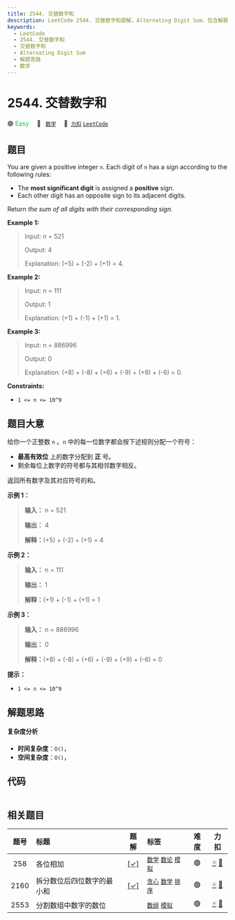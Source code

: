 ```yaml
---
title: 2544. 交替数字和
description: LeetCode 2544. 交替数字和题解，Alternating Digit Sum，包含解题思路、复杂度分析以及完整的 JavaScript 代码实现。
keywords:
  - LeetCode
  - 2544. 交替数字和
  - 交替数字和
  - Alternating Digit Sum
  - 解题思路
  - 数学
---
```


# 2544. 交替数字和

🟢 <font color=#15bd66>Easy</font>&emsp; 🔖&ensp; [`数学`](/tag/math.md)&emsp; 🔗&ensp;[`力扣`](https://leetcode.cn/problems/alternating-digit-sum) [`LeetCode`](https://leetcode.com/problems/alternating-digit-sum)

## 题目

You are given a positive integer `n`. Each digit of `n` has a sign according
to the following rules:

  * The **most significant digit** is assigned a **positive** sign.
  * Each other digit has an opposite sign to its adjacent digits.

Return _the sum of all digits with their corresponding sign_.



**Example 1:**

> Input: n = 521
> 
> Output: 4
> 
> Explanation: (+5) + (-2) + (+1) = 4.

**Example 2:**

> Input: n = 111
> 
> Output: 1
> 
> Explanation: (+1) + (-1) + (+1) = 1.

**Example 3:**

> Input: n = 886996
> 
> Output: 0
> 
> Explanation: (+8) + (-8) + (+6) + (-9) + (+9) + (-6) = 0.

**Constraints:**

  * `1 <= n <= 10^9`




## 题目大意

给你一个正整数 `n` 。`n` 中的每一位数字都会按下述规则分配一个符号：

  * **最高有效位** 上的数字分配到 **正** 号。
  * 剩余每位上数字的符号都与其相邻数字相反。

返回所有数字及其对应符号的和。



**示例 1：**

> 
> 
> 
> 
> 
> **输入：** n = 521
> 
> **输出：** 4
> 
> **解释：**(+5) + (-2) + (+1) = 4

**示例 2：**

> 
> 
> 
> 
> 
> **输入：** n = 111
> 
> **输出：** 1
> 
> **解释：**(+1) + (-1) + (+1) = 1
> 
> 

**示例 3：**

> 
> 
> 
> 
> 
> **输入：** n = 886996
> 
> **输出：** 0
> 
> **解释：**(+8) + (-8) + (+6) + (-9) + (+9) + (-6) = 0
> 
> 



**提示：**

  * `1 <= n <= 10^9`




## 解题思路

#### 复杂度分析

- **时间复杂度**：`O()`，
- **空间复杂度**：`O()`，

## 代码

```javascript

```

## 相关题目

<!-- prettier-ignore -->
| 题号 | 标题 | 题解 | 标签 | 难度 | 力扣 |
| :------: | :------ | :------: | :------ | :------: | :------: |
| 258 | 各位相加 | [[✓]](/problem/0258.md) |  [`数学`](/tag/math.md) [`数论`](/tag/number-theory.md) [`模拟`](/tag/simulation.md) | 🟢 | [🀄️](https://leetcode.cn/problems/add-digits) [🔗](https://leetcode.com/problems/add-digits) |
| 2160 | 拆分数位后四位数字的最小和 | [[✓]](/problem/2160.md) |  [`贪心`](/tag/greedy.md) [`数学`](/tag/math.md) [`排序`](/tag/sorting.md) | 🟢 | [🀄️](https://leetcode.cn/problems/minimum-sum-of-four-digit-number-after-splitting-digits) [🔗](https://leetcode.com/problems/minimum-sum-of-four-digit-number-after-splitting-digits) |
| 2553 | 分割数组中数字的数位 |  |  [`数组`](/tag/array.md) [`模拟`](/tag/simulation.md) | 🟢 | [🀄️](https://leetcode.cn/problems/separate-the-digits-in-an-array) [🔗](https://leetcode.com/problems/separate-the-digits-in-an-array) |